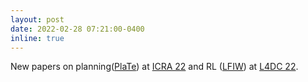 ```yaml
---
layout: post
date: 2022-02-28 07:21:00-0400
inline: true
---
```


New papers on planning([PlaTe](/publications/#sun2022plate)) at [ICRA 22](https://icra2022.org/) and RL ([LFIW](/publications/#sinha2022lfiw)) at [L4DC 22](https://l4dc.su.domains/).
